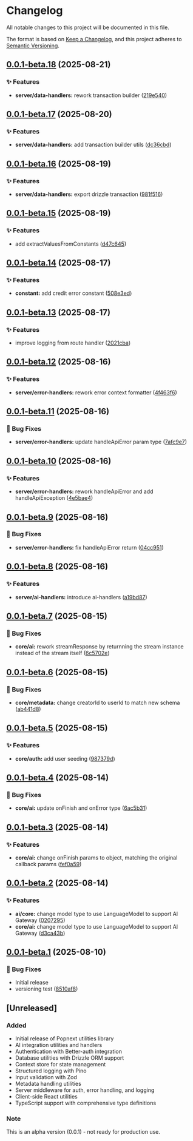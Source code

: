 # Changelog

All notable changes to this project will be documented in this file.

The format is based on [Keep a Changelog](https://keepachangelog.com/en/1.0.0/),
and this project adheres to [Semantic Versioning](https://semver.org/spec/v2.0.0.html).


## [0.0.1-beta.18](https://github.com/popspacemy/popnext/compare/v0.0.1-beta.17...v0.0.1-beta.18) (2025-08-21)

### ✨ Features

* **server/data-handlers:** rework transaction builder ([219e540](https://github.com/popspacemy/popnext/commit/219e5405c51e63031dc243aa687c0b46edabaf3d))

## [0.0.1-beta.17](https://github.com/popspacemy/popnext/compare/v0.0.1-beta.16...v0.0.1-beta.17) (2025-08-20)

### ✨ Features

* **server/data-handlers:** add transaction builder utils ([dc36cbd](https://github.com/popspacemy/popnext/commit/dc36cbd831edcfbea40e7347e8b18cac0a3ef532))

## [0.0.1-beta.16](https://github.com/popspacemy/popnext/compare/v0.0.1-beta.15...v0.0.1-beta.16) (2025-08-19)

### ✨ Features

* **server/data-handlers:** export drizzle transaction ([981f516](https://github.com/popspacemy/popnext/commit/981f516653f8c57a77abbace46a2c72ad5563b21))

## [0.0.1-beta.15](https://github.com/popspacemy/popnext/compare/v0.0.1-beta.14...v0.0.1-beta.15) (2025-08-19)

### ✨ Features

* add extractValuesFromConstants ([d47c645](https://github.com/popspacemy/popnext/commit/d47c6459f759cee9385f7c4c33ebe16982f926aa))

## [0.0.1-beta.14](https://github.com/popspacemy/popnext/compare/v0.0.1-beta.13...v0.0.1-beta.14) (2025-08-17)

### ✨ Features

* **constant:** add credit error constant ([508e3ed](https://github.com/popspacemy/popnext/commit/508e3ed29cf4d1e8e45ed9094fe18048d6ac2c71))

## [0.0.1-beta.13](https://github.com/popspacemy/popnext/compare/v0.0.1-beta.12...v0.0.1-beta.13) (2025-08-17)

### ✨ Features

* improve logging from route handler ([2021cba](https://github.com/popspacemy/popnext/commit/2021cbadd612f92e0f4c64fcd1de6d00e9b79111))

## [0.0.1-beta.12](https://github.com/popspacemy/popnext/compare/v0.0.1-beta.11...v0.0.1-beta.12) (2025-08-16)

### ✨ Features

* **server/error-handlers:** rework error context formatter ([4f463f6](https://github.com/popspacemy/popnext/commit/4f463f6b47470340752f56a644babdcdbe40302d))

## [0.0.1-beta.11](https://github.com/popspacemy/popnext/compare/v0.0.1-beta.10...v0.0.1-beta.11) (2025-08-16)

### 🐛 Bug Fixes

* **server/error-handlers:** update handleApiError param type ([7afc9e7](https://github.com/popspacemy/popnext/commit/7afc9e7f04ca6e83f23846db0bece9642e4bef1c))

## [0.0.1-beta.10](https://github.com/popspacemy/popnext/compare/v0.0.1-beta.9...v0.0.1-beta.10) (2025-08-16)

### ✨ Features

* **server/error-handlers:** rework handleApiError and add handleApiException ([4e5bae4](https://github.com/popspacemy/popnext/commit/4e5bae48b98b789e22220ff35270168d5f509cf6))

## [0.0.1-beta.9](https://github.com/popspacemy/popnext/compare/v0.0.1-beta.8...v0.0.1-beta.9) (2025-08-16)

### 🐛 Bug Fixes

* **server/error-handlers:** fix handleApiError return ([04cc951](https://github.com/popspacemy/popnext/commit/04cc951b49008a0990aac738600d5a6adaab4213))

## [0.0.1-beta.8](https://github.com/popspacemy/popnext/compare/v0.0.1-beta.7...v0.0.1-beta.8) (2025-08-16)

### ✨ Features

* **server/ai-handlers:** introduce ai-handlers ([a19bd87](https://github.com/popspacemy/popnext/commit/a19bd87ff7606e8b854e60b6267e080199edb8ff))

## [0.0.1-beta.7](https://github.com/popspacemy/popnext/compare/v0.0.1-beta.6...v0.0.1-beta.7) (2025-08-15)

### 🐛 Bug Fixes

* **core/ai:** rework streamResponse by returnning the stream instance instead of the stream itself ([6c5702e](https://github.com/popspacemy/popnext/commit/6c5702e7b4376b22ea0739d6efeca6fc59a1938f))

## [0.0.1-beta.6](https://github.com/popspacemy/popnext/compare/v0.0.1-beta.5...v0.0.1-beta.6) (2025-08-15)

### 🐛 Bug Fixes

* **core/metadata:** change creatorId to userId to match new schema ([ab441d8](https://github.com/popspacemy/popnext/commit/ab441d889fc7c9ebc1067b06b9fac78fee4e59da))

## [0.0.1-beta.5](https://github.com/popspacemy/popnext/compare/v0.0.1-beta.4...v0.0.1-beta.5) (2025-08-15)

### ✨ Features

* **core/auth:** add user seeding ([987379d](https://github.com/popspacemy/popnext/commit/987379d6d249af55d8ff31ba5c252ccfad2297bb))

## [0.0.1-beta.4](https://github.com/popspacemy/popnext/compare/v0.0.1-beta.3...v0.0.1-beta.4) (2025-08-14)

### 🐛 Bug Fixes

* **core/ai:** update onFinish and onError type ([6ac5b31](https://github.com/popspacemy/popnext/commit/6ac5b314a663ffd733b57634d98d27d8f7bd466b))

## [0.0.1-beta.3](https://github.com/popspacemy/popnext/compare/v0.0.1-beta.2...v0.0.1-beta.3) (2025-08-14)

### ✨ Features

* **core/ai:** change onFinish params to object, matching the original callback params ([fef0a59](https://github.com/popspacemy/popnext/commit/fef0a59df6268139428217a7d6bdb49286d4988d))

## [0.0.1-beta.2](https://github.com/popspacemy/popnext/compare/v0.0.1-beta.1...v0.0.1-beta.2) (2025-08-14)

### ✨ Features

* **ai/core:** change model type to use LanguageModel to support AI Gateway ([0207295](https://github.com/popspacemy/popnext/commit/0207295ffef83c3d2b8e28e10a72110ab94693c8))
* **core/ai:** change model type to use LanguageModel to support AI Gateway ([d3ca43b](https://github.com/popspacemy/popnext/commit/d3ca43bd4ca3dca69819731111cb4b88d4282e2a))

## [0.0.1-beta.1](https://github.com/popspacemy/popnext/compare/v0.0.0...v0.0.1-beta.1) (2025-08-10)

### 🐛 Bug Fixes

- Initial release
- versioning test ([8510af8](https://github.com/popspacemy/popnext/commit/8510af88ee7e4a7ba62f6a1368dd4cdd4143526b))

## [Unreleased]

### Added

- Initial release of Popnext utilities library
- AI integration utilities and handlers
- Authentication with Better-auth integration
- Database utilities with Drizzle ORM support
- Context store for state management
- Structured logging with Pino
- Input validation with Zod
- Metadata handling utilities
- Server middleware for auth, error handling, and logging
- Client-side React utilities
- TypeScript support with comprehensive type definitions

### Note

This is an alpha version (0.0.1) - not ready for production use.

